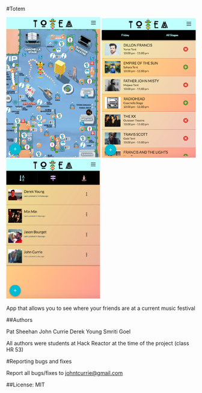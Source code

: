 #Totem


<img src="images/totem1.png" width="250">
<img src="images/totem2.png" width="250">
<img src="images/totem3.png" width="250">

App that allows you to see where your friends are at a current music festival

##Authors

Pat Sheehan
John Currie
Derek Young
Smriti Goel

All authors were students at Hack Reactor at the time of the project (class HR 53)

#Reporting bugs and fixes  

Report all bugs/fixes to johntcurrie@gmail.com

##License: MIT